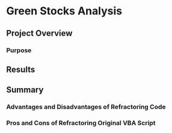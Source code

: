 # Green Stocks Analysis
## Project Overview

### Purpose

## Results

## Summary
### Advantages and Disadvantages of Refractoring Code

### Pros and Cons of Refractoring Original VBA Script


